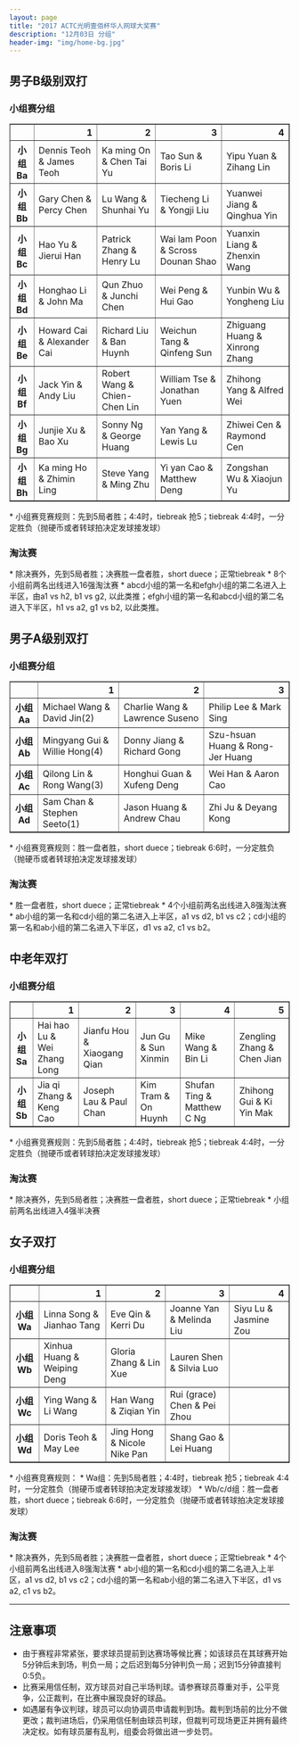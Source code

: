 ```yaml
---
layout: page
title: "2017 ACTC光明壹佰杯华人网球大奖赛"
description: "12月03日 分组"
header-img: "img/home-bg.jpg"
---
```


<h2><p class="text-center">男子B级别双打</p></h2>
<h3>小组赛分组</h3>
<table border="1" class="dataframe">
  <thead>
    <tr style="text-align: right;">
      <th></th>
      <th>1</th>
      <th>2</th>
      <th>3</th>
      <th>4</th>
    </tr>
  </thead>
  <tbody>
    <tr>
      <th>小组Ba</th>
      <td>Dennis Teoh &amp; James Teoh</td>
      <td>Ka ming On &amp; Chen Tai Yu</td>
      <td>Tao Sun &amp; Boris Li</td>
      <td>Yipu Yuan &amp; Zihang Lin</td>
    </tr>
    <tr>
      <th>小组Bb</th>
      <td>Gary Chen &amp; Percy Chen</td>
      <td>Lu Wang &amp; Shunhai Yu</td>
      <td>Tiecheng Li &amp; Yongji Liu</td>
      <td>Yuanwei Jiang &amp; Qinghua Yin</td>
    </tr>
    <tr>
      <th>小组Bc</th>
      <td>Hao Yu &amp; Jierui Han</td>
      <td>Patrick Zhang &amp; Henry Lu</td>
      <td>Wai lam Poon &amp; Scross Dounan Shao</td>
      <td>Yuanxin Liang &amp; Zhenxin Wang</td>
    </tr>
    <tr>
      <th>小组Bd</th>
      <td>Honghao Li &amp; John Ma</td>
      <td>Qun Zhuo &amp; Junchi Chen</td>
      <td>Wei Peng &amp; Hui Gao</td>
      <td>Yunbin Wu &amp; Yongheng Liu</td>
    </tr>
    <tr>
      <th>小组Be</th>
      <td>Howard Cai &amp; Alexander Cai</td>
      <td>Richard Liu &amp; Ban Huynh</td>
      <td>Weichun Tang &amp; Qinfeng Sun</td>
      <td>Zhiguang Huang &amp; Xinrong Zhang</td>
    </tr>
    <tr>
      <th>小组Bf</th>
      <td>Jack Yin &amp; Andy Liu</td>
      <td>Robert Wang &amp; Chien-Chen Lin</td>
      <td>William Tse &amp; Jonathan Yuen</td>
      <td>Zhihong Yang &amp; Alfred Wei</td>
    </tr>
    <tr>
      <th>小组Bg</th>
      <td>Junjie Xu &amp; Bao Xu</td>
      <td>Sonny Ng &amp; George Huang</td>
      <td>Yan Yang &amp; Lewis Lu</td>
      <td>Zhiwei Cen &amp; Raymond Cen</td>
    </tr>
    <tr>
      <th>小组Bh</th>
      <td>Ka ming Ho &amp; Zhimin Ling</td>
      <td>Steve Yang &amp; Ming Zhu</td>
      <td>Yi yan Cao &amp; Matthew Deng</td>
      <td>Zongshan Wu &amp; Xiaojun Yu</td>
    </tr>
  </tbody>
</table>
* 小组赛竞赛规则：先到5局者胜；4:4时，tiebreak 抢5；tiebreak 4:4时，一分定胜负（抛硬币或者转球拍决定发球接发球）
<h3>淘汰赛</h3>
* 除决赛外，先到5局者胜；决赛胜一盘者胜，short duece；正常tiebreak
* 8个小组前两名出线进入16强淘汰赛
* abcd小组的第一名和efgh小组的第二名进入上半区，由a1 vs h2, b1 vs g2, 以此类推；efgh小组的第一名和abcd小组的第二名进入下半区，h1 vs a2, g1 vs b2, 以此类推。

<h2><p class="text-center">男子A级别双打</p></h2>
<h3>小组赛分组</h3>
<table border="1" class="dataframe">
  <thead>
    <tr style="text-align: right;">
      <th></th>
      <th>1</th>
      <th>2</th>
      <th>3</th>
    </tr>
  </thead>
  <tbody>
    <tr>
      <th>小组Aa</th>
      <td>Michael Wang &amp; David Jin(2)</td>
      <td>Charlie Wang &amp; Lawrence Suseno</td>
      <td>Philip Lee &amp; Mark Sing</td>
    </tr>
    <tr>
      <th>小组Ab</th>
      <td>Mingyang Gui &amp; Willie Hong(4)</td>
      <td>Donny Jiang &amp; Richard Gong</td>
      <td>Szu-hsuan Huang &amp; Rong-Jer Huang</td>
    </tr>
    <tr>
      <th>小组Ac</th>
      <td>Qilong Lin &amp; Rong Wang(3)</td>
      <td>Honghui Guan &amp; Xufeng Deng</td>
      <td>Wei Han &amp; Aaron Cao</td>
    </tr>
    <tr>
      <th>小组Ad</th>
      <td>Sam Chan &amp; Stephen Seeto(1)</td>
      <td>Jason Huang &amp; Andrew Chau</td>
      <td>Zhi Ju &amp; Deyang Kong</td>
    </tr>
  </tbody>
</table>
* 小组赛竞赛规则：胜一盘者胜，short duece；tiebreak 6:6时，一分定胜负（抛硬币或者转球拍决定发球接发球）
<h3>淘汰赛</h3>
* 胜一盘者胜，short duece；正常tiebreak
* 4个小组前两名出线进入8强淘汰赛
* ab小组的第一名和cd小组的第二名进入上半区，a1 vs d2, b1 vs c2；cd小组的第一名和ab小组的第二名进入下半区，d1 vs a2, c1 vs b2。

<h2><p class="text-center">中老年双打</p></h2>
<h3>小组赛分组</h3>
<table border="1" class="dataframe">
  <thead>
    <tr style="text-align: right;">
      <th></th>
      <th>1</th>
      <th>2</th>
      <th>3</th>
      <th>4</th>
      <th>5</th>
    </tr>
  </thead>
  <tbody>
    <tr>
      <th>小组Sa</th>
      <td>Hai hao Lu &amp; Wei Zhang Long</td>
      <td>Jianfu Hou &amp; Xiaogang Qian</td>
      <td>Jun Gu &amp; Sun Xinmin</td>
      <td>Mike Wang &amp; Bin Li</td>
      <td>Zengling Zhang &amp; Chen Jian</td>
    </tr>
    <tr>
      <th>小组Sb</th>
      <td>Jia qi Zhang &amp; Keng Cao</td>
      <td>Joseph Lau &amp; Paul Chan</td>
      <td>Kim Tram &amp; On Huynh</td>
      <td>Shufan Ting &amp; Matthew C Ng</td>
      <td>Zhihong Gui &amp; Ki Yin Mak</td>
    </tr>
  </tbody>
</table>
* 小组赛竞赛规则：先到5局者胜；4:4时，tiebreak 抢5；tiebreak 4:4时，一分定胜负（抛硬币或者转球拍决定发球接发球）
<h3>淘汰赛</h3>
* 除决赛外，先到5局者胜；决赛胜一盘者胜，short duece；正常tiebreak
* 小组前两名出线进入4强半决赛

<h2><p class="text-center">女子双打</p></h2>
<h3>小组赛分组</h3>
<table border="1" class="dataframe">
  <thead>
    <tr style="text-align: right;">
      <th></th>
      <th>1</th>
      <th>2</th>
      <th>3</th>
      <th>4</th>
    </tr>
  </thead>
  <tbody>
    <tr>
      <th>小组Wa</th>
      <td>Linna Song &amp; Jianhao Tang</td>
      <td>Eve Qin &amp; Kerri Du</td>
      <td>Joanne Yan &amp; Melinda Liu</td>
      <td>Siyu Lu &amp; Jasmine Zou</td>
    </tr>
    <tr>
      <th>小组Wb</th>
      <td>Xinhua Huang &amp; Weiping Deng</td>
      <td>Gloria Zhang &amp; Lin Xue</td>
      <td>Lauren Shen &amp; Silvia Luo</td>
      <td></td>
    </tr>
    <tr>
      <th>小组Wc</th>
      <td>Ying Wang &amp; Li Wang</td>
      <td>Han Wang &amp; Ziqian Yin</td>
      <td>Rui (grace) Chen &amp; Pei Zhou</td>
      <td></td>
    </tr>
    <tr>
      <th>小组Wd</th>
      <td>Doris Teoh &amp; May Lee</td>
      <td>Jing Hong &amp; Nicole Nike Pan</td>
      <td>Shang Gao &amp; Lei Huang</td>
      <td></td>
    </tr>
  </tbody>
</table>
* 小组赛竞赛规则：
  * Wa组：先到5局者胜；4:4时，tiebreak 抢5；tiebreak 4:4时，一分定胜负（抛硬币或者转球拍决定发球接发球）
  * Wb/c/d组：胜一盘者胜，short duece；tiebreak 6:6时，一分定胜负（抛硬币或者转球拍决定发球接发球）
<h3>淘汰赛</h3>
* 除决赛外，先到5局者胜；决赛胜一盘者胜，short duece；正常tiebreak
* 4个小组前两名出线进入8强淘汰赛
* ab小组的第一名和cd小组的第二名进入上半区，a1 vs d2, b1 vs c2；cd小组的第一名和ab小组的第二名进入下半区，d1 vs a2, c1 vs b2。


____

<h2>注意事项</h2>

* 由于赛程非常紧张，要求球员提前到达赛场等候比赛；如该球员在其球赛开始5分钟后未到场，判负一局；之后迟到每5分钟判负一局；迟到15分钟直接判0:5负。
* 比赛采用信任制，双方球员对自己半场判球。请参赛球员尊重对手，公平竞争，公正裁判，在比赛中展现良好的球品。
* 如遇屡有争议判球，球员可以向协调员申请裁判到场。裁判到场前的比分不做更改；裁判进场后，仍采用信任制由球员判球，但裁判可现场更正并拥有最终决定权。如有球员屡有乱判，组委会将做出进一步处罚。
